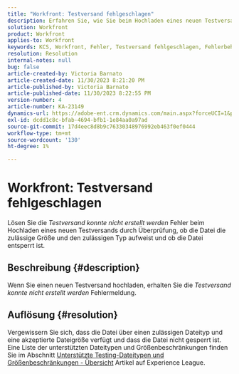 ```yaml
---
title: "Workfront: Testversand fehlgeschlagen"
description: Erfahren Sie, wie Sie beim Hochladen eines neuen Testversands in Workfront den Fehler "Testversand konnte nicht generiert"beheben können.
solution: Workfront
product: Workfront
applies-to: Workfront
keywords: KCS, Workfront, Fehler, Testversand fehlgeschlagen, Fehlerbehebung
resolution: Resolution
internal-notes: null
bug: false
article-created-by: Victoria Barnato
article-created-date: 11/30/2023 8:21:20 PM
article-published-by: Victoria Barnato
article-published-date: 11/30/2023 8:22:55 PM
version-number: 4
article-number: KA-23149
dynamics-url: https://adobe-ent.crm.dynamics.com/main.aspx?forceUCI=1&pagetype=entityrecord&etn=knowledgearticle&id=ebf3dc00-be8f-ee11-8179-6045bd0065b6
exl-id: dcdd1c8c-bfab-4694-bfb1-1e84aa0a97ad
source-git-commit: 17d4eec8d8b9c76330348976992eb463f0ef0444
workflow-type: tm+mt
source-wordcount: '130'
ht-degree: 1%

---
```


# Workfront: Testversand fehlgeschlagen


Lösen Sie die *Testversand konnte nicht erstellt werden* Fehler beim Hochladen eines neuen Testversands durch Überprüfung, ob die Datei die zulässige Größe und den zulässigen Typ aufweist und ob die Datei entsperrt ist.

## Beschreibung {#description}


Wenn Sie einen neuen Testversand hochladen, erhalten Sie die *Testversand konnte nicht erstellt werden* Fehlermeldung.


## Auflösung {#resolution}


Vergewissern Sie sich, dass die Datei über einen zulässigen Dateityp und eine akzeptierte Dateigröße verfügt und dass die Datei nicht gesperrt ist. Eine Liste der unterstützten Dateitypen und Größenbeschränkungen finden Sie im Abschnitt [Unterstützte Testing-Dateitypen und Größenbeschränkungen - Übersicht](https://experienceleague.adobe.com/docs/workfront/using/review-and-approve-work/proofing/proofing-overview/supported-proofing-file-types.html?lang=en#:~:text=File%20size%20limits&amp;amp;text=Files%20must%20be%20less%20than,be%20less%20than%20100%20MB) Artikel auf Experience League.
